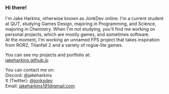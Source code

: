 ### Hi there!

I'm Jake Harkins, otherwise known as JonkDev online. I'm a current student at QUT, studying Games Design, majoring in Programming, and Science, majoring in Chemistry.
When I'm not studying, you'll find me working on personal projects, which are mostly games, and sometimes software.<br>
At the moment, I'm working an unnamed FPS project that takes inspiration from ROR2, Titanfall 2 and a variety of rogue-lite games.

You can see my projects and portfolio at: <br>
<a href="https://jakeharkins.github.io" target="_blank">jakeharkins.github.io</a>

You can contact me on: <br>
Discord: @jakeharkins <br>
X (Twitter): <a href="x.com/jonksdev">@jonksdev</a> <br>
Email: jakeharkins191@gmail.com <br>

